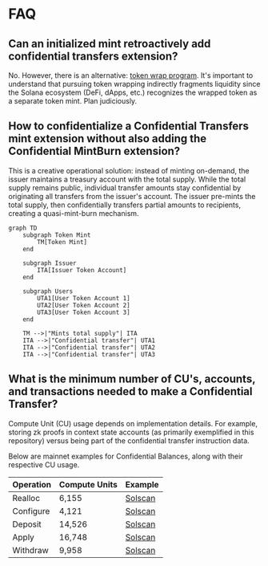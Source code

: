 # FAQ

## Can an initialized mint retroactively add confidential transfers extension?
No. However, there is an alternative: [token wrap program](https://github.com/solana-program/token-wrap). It's important to understand that pursuing token wrapping indirectly fragments liquidity since the Solana ecosystem (DeFi, dApps, etc.) recognizes the wrapped token as a separate token mint. Plan judiciously.

## How to confidentialize a Confidential Transfers mint extension without also adding the Confidential MintBurn extension?

This is a creative operational solution: instead of minting on-demand, the issuer maintains a treasury account with the total supply. While the total supply remains public, individual transfer amounts stay confidential by originating all transfers from the issuer's account. The issuer pre-mints the total supply, then confidentially transfers partial amounts to recipients, creating a quasi-mint-burn mechanism.

```mermaid
graph TD
    subgraph Token Mint
        TM[Token Mint]
    end
    
    subgraph Issuer
        ITA[Issuer Token Account]
    end
    
    subgraph Users
        UTA1[User Token Account 1]
        UTA2[User Token Account 2]
        UTA3[User Token Account 3]
    end
    
    TM -->|"Mints total supply"| ITA
    ITA -->|"Confidential transfer"| UTA1
    ITA -->|"Confidential transfer"| UTA2
    ITA -->|"Confidential transfer"| UTA3
```

## What is the minimum number of CU's, accounts, and transactions needed to make a Confidential Transfer?
Compute Unit (CU) usage depends on implementation details. For example, storing zk proofs in context state accounts (as primarily exemplified in this repository) versus being part of the confidential transfer instruction data.

Below are mainnet examples for Confidential Balances, along with their respective CU usage.

|Operation|Compute Units|Example|
|---|---|---|
|Realloc|6,155| [Solscan](https://solscan.io/tx/4NaK8Br354eWXXoQUoD9qQbWJeWmEkZT8uUND1sqnZixoV9bvxJ1p6E1fUkRcx64Yh7rZNmba1Tyeb9cxXdSY9gr)|
|Configure|4,121| [Solscan](https://solscan.io/tx/5p82KLSCo89Gwx2CmNpGwB73S8QCaUBnRh1N3xAQSt55aJbEnWK7e86EaCzXAqFNVRRCNf1geoB5mq4JuNwFDRXQ)|
|Deposit|14,526| [Solscan](https://solscan.io/tx/2Hvb1hJDt5qeYuUMWmgMGCinvW6TkVixRZgNLGyPTnfRDkyBuFK5NJLzi5KkWxh9NCK7hoBpbawnK9xaUX2AArRZ)
|Apply|16,748| [Solscan](https://solscan.io/tx/4riLZhKNkwgcypQ9gQ15go4jgnDGGX4PCuNSKNDpb8Motj9XNx9eiBYPdL5PvaYKncQbEGnctEa7NAKARMDQtGzQ)
|Withdraw|9,958| [Solscan](https://solscan.io/tx/2YpFD8Fz5QJKCt7qrcrCxwm66NWU1qPzhps1QKWkGeUnmCJzBXQ4Dpkvj8fnvG6Ag86ieShqKsk14PJ4BhkNnZ2R)
